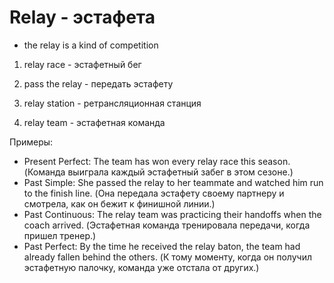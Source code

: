# Relay - эстафета




- the relay is a kind of competition

1. relay race - эстафетный бег

2. pass the relay - передать эстафету

3. relay station - ретрансляционная станция

4. relay team - эстафетная команда

Примеры:

- Present Perfect: The team has won every relay race this season. (Команда выиграла каждый эстафетный забег в этом сезоне.)
- Past Simple: She passed the relay to her teammate and watched him run to the finish line. (Она передала эстафету своему партнеру и смотрела, как он бежит к финишной линии.)
- Past Continuous: The relay team was practicing their handoffs when the coach arrived. (Эстафетная команда тренировала передачи, когда пришел тренер.)
- Past Perfect: By the time he received the relay baton, the team had already fallen behind the others. (К тому моменту, когда он получил эстафетную палочку, команда уже отстала от других.)